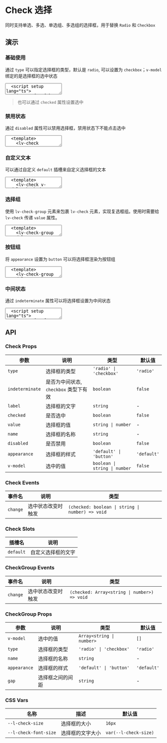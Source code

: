 # Check 选择

同时支持单选、多选、单选组、多选组的选择框，用于替换 `Radio` 和 `Checkbox`

## 演示

<script setup>
  import { ref, computed, watch } from 'vue';
  import { Check, CheckGroup } from "../../src";

  const checked1 = ref(false);
  const checked2 = ref(false);

  const sex = ref("0");
  const cities = ref(['CD']);

  const isIndeterminate = ref(cities.value.length > 0 && cities.value.length < 4);
  const checkAll = ref(false);

  watch(cities, (newVal) => {
    isIndeterminate.value = newVal.length > 0 && newVal.length < 4;
    if (newVal.length === 4) {
      checkAll.value = true;
    } else {
      checkAll.value = false;
    }
  });

  function checkAllChange(isAll) {
    if (isAll) {
      cities.value = ['CD', 'BJ', 'SH', 'GZ'];
    } else {
      cities.value = [];
    }
  }
</script>

### 基础使用

通过 `type` 可以指定选择框的类型，默认是 `radio`, 可以设置为 `checkbox`；`v-model` 绑定的是选择框的选中状态

<ClientOnly>
  <CodePreview>
  <textarea lang="vue">
  <script setup lang="ts">
    import { ref } from 'vue';
    //-
    const checked1 = ref(true);
    const checked2 = ref(false);
  </script>
  <template>
    <lv-check label="单选" v-model="checked1"></lv-check>
    <lv-check label="多选" v-model="checked2" type="checkbox" class="ml-10"></lv-check>
  </template>
  </textarea>
  <template #preview>
    <Check label="单选" v-model="checked1"></Check>
    <Check label="多选" v-model="checked2" type="checkbox" class="ml-10"></Check>
  </template>
  </CodePreview>
</ClientOnly>

> 也可以通过 `checked` 属性设置选中

### 禁用状态

通过 `disabled` 属性可以禁用选择框，禁用状态下不能点击选中

<ClientOnly>
  <CodePreview>
  <textarea lang="vue">
  <template>
    <lv-check label="单选" disabled></lv-check>
    <lv-check label="多选" type="checkbox" class="ml-10" disabled></lv-check>
  </template>
  </textarea>
  <template #preview>
    <Check label="单选" disabled></Check>
    <Check label="多选" type="checkbox" class="ml-10" disabled></Check>
  </template>
  </CodePreview>
</ClientOnly>

### 自定义文本

可以通过自定义 `default` 插槽来自定义选择框的文本

<ClientOnly>
  <CodePreview>
  <textarea lang="vue" v-pre>
  <template>
    <lv-check v-model="checked1">
      <span>请阅读并同意</span>
      <a>《服务协议》</a>
      <span>和</span>
      <a>《隐私协议》</a>
    </lv-check>
  </template>
  </textarea>
  <template #preview>
    <Check v-model="checked1">
      <span>请阅读并同意</span>
      <a>《服务协议》</a>
      <span>和</span>
      <a>《隐私协议》</a>
    </Check>
  </template>
  </CodePreview>
</ClientOnly>

### 选择组

使用 `lv-check-group` 元素来包裹 `lv-check` 元素，实现复选框组。使用时需要给 `lv-check` 传递 `value` 属性。

<ClientOnly>
  <CodePreview>
  <textarea lang="vue">
  <template>
    <lv-check-group v-model="sex" type="radio">
      <lv-check value="0" label="男"></lv-check>
      <lv-check value="1" label="女"></lv-check>
    </lv-check-group>
    //-
    <lv-check-group v-model="cities" type="checkbox" name="city">
      <lv-check value="CD" label="成都"></lv-check>
      <lv-check value="BJ" label="北京"></lv-check>
      <lv-check value="SH" label="上海"></lv-check>
    </lv-check-group>
  </template>
  </textarea>
  <template #preview>
    <CheckGroup v-model="sex" type="radio">
      <Check value="0" label="男"></Check>
      <Check value="1" label="女"></Check>
    </CheckGroup>
    <hr />
    <CheckGroup v-model="cities" type="checkbox" name="city">
      <Check value="CD" label="成都"></Check>
      <Check value="BJ" label="北京"></Check>
      <Check value="SH" label="上海"></Check>
      <Check value="GZ" label="广州"></Check>
    </CheckGroup>
  </template>
  </CodePreview>
</ClientOnly>

### 按钮组

将 `appearance` 设置为 `button` 可以将选择框渲染为按钮组

<ClientOnly>
  <CodePreview>
  <textarea lang="vue">
  <template>
    <lv-check-group v-model="sex" type="radio" appearance="button">
      <lv-check value="0" label="男"></lv-check>
      <lv-check value="1" label="女"></lv-check>
    </lv-check-group>
    //-
    <lv-check-group v-model="cities" type="checkbox" name="city" appearance="button">
      <lv-check value="CD" label="成都"></lv-check>
      <lv-check value="BJ" label="北京"></lv-check>
      <lv-check value="SH" label="上海"></lv-check>
    </lv-check-group>
  </template>
  </textarea>
  <template #preview>
    <CheckGroup v-model="sex" type="radio" appearance="button">
      <Check value="0" label="男"></Check>
      <Check value="1" label="女"></Check>
    </CheckGroup>
    <hr />
    <CheckGroup v-model="cities" type="checkbox" name="city" appearance="button">
      <Check value="CD" label="成都"></Check>
      <Check value="BJ" label="北京"></Check>
      <Check value="SH" label="上海"></Check>
      <Check value="GZ" label="广州"></Check>
    </CheckGroup>
  </template>
  </CodePreview>
</ClientOnly>

### 中间状态

通过 `indeterminate` 属性可以将选择框设置为中间状态

<ClientOnly>
  <CodePreview>
  <textarea lang="vue">
  <script setup lang="ts">
    import { ref, watch } from 'vue';
    //-
    const checkAll = ref(false);
    const isIndeterminate = ref(false);
    const cities = ref([]);
    //-
    watch(cities, (newVal) => {
      isIndeterminate.value = newVal.length > 0 && newVal.length < 4;
      if (newVal.length === 4) {
        checkAll.value = true;
      } else {
        checkAll.value = false;
      }
    });
    //-
    function checkAllChange(isAll) {
      if (isAll) {
        cities.value = ['CD', 'BJ', 'SH', 'GZ'];
      } else {
        cities.value = [];
      }
    }
  </script>
  <template>
    <lv-check
      v-model="checked1"
      type="checkbox"
      indeterminate
      label="全选"
      @change="checkAllChange"
    ></lv-check>
    <lv-check-group v-model="cities" type="checkbox">
      <lv-check value="CD" label="成都"></lv-check>
      <lv-check value="BJ" label="北京"></lv-check>
      <lv-check value="SH" label="上海"></lv-check>
    </lv-check-group>
  </template>
  </textarea>
  <template #preview>
    <Check
      v-model="checkAll"
      type="checkbox"
      :indeterminate="isIndeterminate"
      label="全选"
      @change="checkAllChange"
    ></Check>
    <CheckGroup v-model="cities" type="checkbox">
      <Check value="CD" label="成都"></Check>
      <Check value="BJ" label="北京"></Check>
      <Check value="SH" label="上海"></Check>
      <Check value="GZ" label="广州"></Check>
    </CheckGroup>
  </template>
  </CodePreview>
</ClientOnly>

## API

### Check Props

<!-- prettier-ignore -->
| 参数 | 说明 | 类型 | 默认值 |
| --- | --- | --- | --- |
| `type` | 选择框的类型 | `'radio' \| 'checkbox'` | `'radio'` |
| `indeterminate` | 是否为中间状态, `checkbox` 类型下有效 | `boolean` | `false` |
| `label` | 选择框的文字 | `string` | - |
| `checked` | 是否选中 | `boolean` | `false` |
| `value` | 选择框的值 | `string \| number` | - |
| `name` | 选择框的名称 | `string` | - |
| `disabled` | 是否禁用 | `boolean` | `false` |
| `appearance` | 选择框的样式 | `'default' \| 'button'` | `'default'` |
| `v-model` | 选中的值 | `boolean \| string \| number` | `false` |

### Check Events

<!-- prettier-ignore -->
| 事件名 | 说明 | 类型 |
| --- | --- | --- |
| `change` | 选中状态改变时触发 | `(checked: boolean \| string \| number) => void` |

### Check Slots

<!-- prettier-ignore -->
| 插槽名 | 说明 |
| --- | --- |
| `default` | 自定义选择框的文字 |

### CheckGroup Events

<!-- prettier-ignore -->
| 事件名 | 说明 | 类型 |
| --- | --- | --- |
| `change` | 选中状态改变时触发 | `(checked: Array<string \| number>) => void` |

### CheckGroup Props

<!-- prettier-ignore -->
| 参数 | 说明 | 类型 | 默认值 |
| --- | --- | --- | --- |
| `v-model` | 选中的值 | `Array<string \| number>` | `[]` |
| `type` | 选择框的类型 | `'radio' \| 'checkbox'` | `'radio'` |
| `name` | 选择框的名称 | `string` | - |
| `appearance` | 选择框的样式 | `'default' \| 'button'` | `'default'` |
| `gap` | 选择框之间的间距 | `string` | - |

### CSS Vars

<!-- prettier-ignore -->
| 名称 | 描述 | 默认值 |
| --- | --- | --- |
| `--l-check-size` | 选择框的大小 | `16px` |
| `--l-check-font-size` | 选择框的文字大小 | `var(--l-check-size)` |
